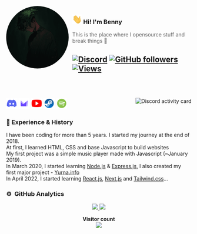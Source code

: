 <!-- ## Hi! I'm Benny 🖐️ -->

<img width="170" height="170" align="left" style="float: left; margin: 0 10px 0 0; border-radius: 50%;" alt="Benny avatar" src="./assets/benny.jpg">

### <img alt="Waving hand" width="26" height="26" src="./assets/wave.gif"> Hi! I'm Benny

> This is the place where I opensource stuff and break things :rofl:<br>

## [![Discord](https://img.shields.io/discord/605270655058968576?color=333&label=Chat&logo=discord&logoColor=fff&style=flat-square)](https://blackzacktech.dev/discord) [![GitHub followers](https://img.shields.io/github/followers/blackzacktech?color=333&label=Follow&logo=github&logoColor=fff&style=flat-square)](https://github.com/blackzacktech?tab=followers) [![Views](https://github-views.deno.dev/api/badge/blackzacktech?style=flat&color=333&cache=none)](https://blackzacktech.dev)<br><br><br>

<a href="https://discord.com/users/432315647238733844">
 <img alt="Discord activity card" src="https://discord-activity.deno.dev/api/432315647238733844?idleMessage=Just%20chillin'%20at%20the%20moment&cache=none" align="right" />
</a>

<p align="left">
<code><a href="https://discord.com/users/432315647238733844" target="_blank"><img src="./assets/readme/svg/discord.svg" alt="Discord logo" width="30" height="30"/></a></code>
<code><a href="mailto:mail@blackzack.tech" target="_blank"><img src="./assets/readme/svg/protonmail.svg" alt="Email" width="30" height="30"/></a></code>
<code><a href="https://www.youtube.com/" target="_blank"><img src="./assets/readme/svg/youtube.svg" alt="YouTube logo" width="30" height="30"/></a></code>
<code><a href="https://steamcommunity.com/profiles/76561198972748191" target="_blank"><img src="./assets/readme/svg/steam.svg" alt="Steam logo" width="30" height="30"/></a></code>
<code><a href="https://open.spotify.com/user/p0ragycx0ie5yq000dw7671b0" target="_blank"><img src="./assets/readme/svg/spotify.svg" alt="Spotify logo" width="30" height="30"/></a></code>
</p>

### 💪 Experience & History

I have been coding for more than 5 years. I started my journey at the end of 2018.\
At first, I learned HTML, CSS and base Javascript to build websites\
My first project was a simple music player made with Javascript (~January 2019).\
In March 2020, I started learning [Node.js](https://github.com/blackzacktech?tab=repositories&q=&type=&language=javascript&sort=stargazers) & [Express.js](https://expressjs.com/), I also created my first major project - [Yurna.info](https://github.com/blackzacktech/yurna.info)\
In April 2022, I started learning [React.js](https://reactjs.org/), [Next.js](https://nextjs.org/) and [Tailwind.css](https://tailwindcss.com/)...

### ⚙️ &nbsp;GitHub Analytics

<p align="center">
<a href="https://github.com/Blackzack22">
  <img height="180em" src="https://github-readme-stats-eight-theta.vercel.app/api?username=blackzacktech&show_icons=true&theme=algolia&include_all_commits=true&count_private=true"/>
  <img height="180em" src="https://github-readme-stats-eight-theta.vercel.app/api/top-langs/?username=blackzacktech&layout=compact&langs_count=8&theme=algolia"/>
</a>
</p>

<p align="center"> 
<b>Visitor count</b><br>
<img src="https://profile-counter.glitch.me/blackzacktech/count.svg" />
</p>
